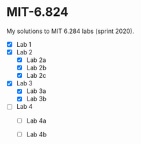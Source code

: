 # MIT-6.824

My solutions to MIT 6.284 labs (sprint 2020).

- [X] Lab 1
- [X] Lab 2
	- [X] Lab 2a
	- [X] Lab 2b
	- [X] Lab 2c
- [X] Lab 3
	- [X] Lab 3a
	- [X] Lab 3b
- [ ] Lab 4
	- [ ] Lab 4a
	- [ ] Lab 4b

